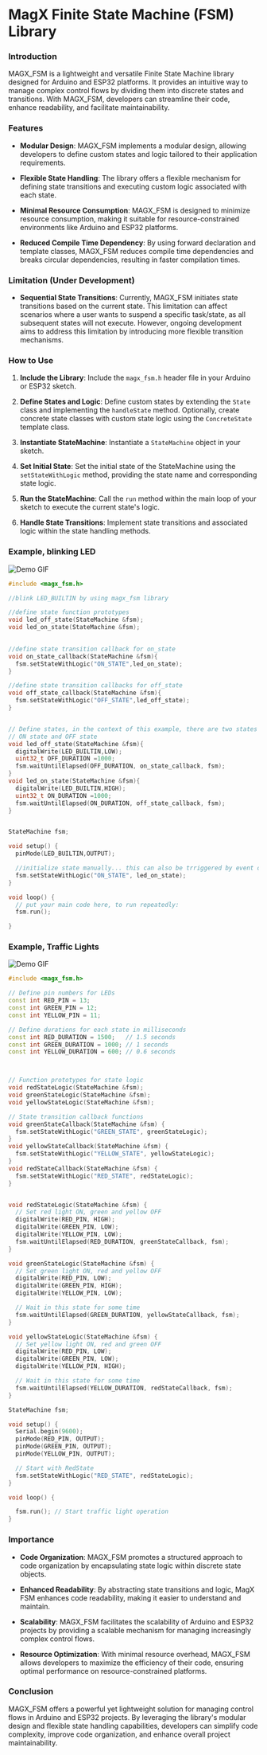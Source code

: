 # **MagX Finite State Machine (FSM) Library**

### Introduction
MAGX_FSM is a lightweight and versatile Finite State Machine library designed for Arduino and ESP32 platforms. It provides an intuitive way to manage complex control flows by dividing them into discrete states and transitions. With MAGX_FSM, developers can streamline their code, enhance readability, and facilitate maintainability.

### Features
- **Modular Design**: MAGX_FSM implements a modular design, allowing developers to define custom states and logic tailored to their application requirements.
  
- **Flexible State Handling**: The library offers a flexible mechanism for defining state transitions and executing custom logic associated with each state.

- **Minimal Resource Consumption**: MAGX_FSM is designed to minimize resource consumption, making it suitable for resource-constrained environments like Arduino and ESP32 platforms.

- **Reduced Compile Time Dependency**: By using forward declaration and template classes, MAGX_FSM reduces compile time dependencies and breaks circular dependencies, resulting in faster compilation times.

### Limitation (Under Development)
- **Sequential State Transitions**: Currently, MAGX_FSM initiates state transitions based on the current state. This limitation can affect scenarios where a user wants to suspend a specific task/state, as all subsequent states will not execute. However, ongoing development aims to address this limitation by introducing more flexible transition mechanisms.

### How to Use
1. **Include the Library**: Include the `magx_fsm.h` header file in your Arduino or ESP32 sketch.

2. **Define States and Logic**: Define custom states by extending the `State` class and implementing the `handleState` method. Optionally, create concrete state classes with custom state logic using the `ConcreteState` template class.

3. **Instantiate StateMachine**: Instantiate a `StateMachine` object in your sketch.

4. **Set Initial State**: Set the initial state of the StateMachine using the `setStateWithLogic` method, providing the state name and corresponding state logic.

5. **Run the StateMachine**: Call the `run` method within the main loop of your sketch to execute the current state's logic.

6. **Handle State Transitions**: Implement state transitions and associated logic within the state handling methods.

### Example, blinking LED
![Demo GIF](giffs/blink.gif)

```cpp
#include <magx_fsm.h>

//blink LED_BUILTIN by using magx_fsm library

//define state function prototypes
void led_off_state(StateMachine &fsm);
void led_on_state(StateMachine &fsm);

 
//define state transition callback for on_state
void on_state_callback(StateMachine &fsm){
  fsm.setStateWithLogic("ON_STATE",led_on_state);
}

//define state transition callbacks for off_state
void off_state_callback(StateMachine &fsm){
  fsm.setStateWithLogic("OFF_STATE",led_off_state);
}


// Define states, in the context of this example, there are two states
// ON state and OFF state
void led_off_state(StateMachine &fsm){
  digitalWrite(LED_BUILTIN,LOW);
  uint32_t OFF_DURATION =1000;
  fsm.waitUntilElapsed(OFF_DURATION, on_state_callback, fsm);
}
void led_on_state(StateMachine &fsm){
  digitalWrite(LED_BUILTIN,HIGH);
  uint32_t ON_DURATION =1000;
  fsm.waitUntilElapsed(ON_DURATION, off_state_callback, fsm);
}


StateMachine fsm;

void setup() {
  pinMode(LED_BUILTIN,OUTPUT);

  //initialize state manually... this can also be trriggered by event or condition
  fsm.setStateWithLogic("ON_STATE", led_on_state);
}

void loop() {
  // put your main code here, to run repeatedly:
  fsm.run();

}
```
### Example, Traffic Lights
![Demo GIF](giffs/trafficLight.gif)

```cpp
#include <magx_fsm.h>

// Define pin numbers for LEDs
const int RED_PIN = 13;
const int GREEN_PIN = 12;
const int YELLOW_PIN = 11;

// Define durations for each state in milliseconds
const int RED_DURATION = 1500;   // 1.5 seconds
const int GREEN_DURATION = 1000; // 1 seconds
const int YELLOW_DURATION = 600; // 0.6 seconds



// Function prototypes for state logic
void redStateLogic(StateMachine &fsm);
void greenStateLogic(StateMachine &fsm);
void yellowStateLogic(StateMachine &fsm);

// State transition callback functions 
void greenStateCallback(StateMachine &fsm) {
  fsm.setStateWithLogic("GREEN_STATE", greenStateLogic);
}
void yellowStateCallback(StateMachine &fsm) {
  fsm.setStateWithLogic("YELLOW_STATE", yellowStateLogic);
}
void redStateCallback(StateMachine &fsm) {
  fsm.setStateWithLogic("RED_STATE", redStateLogic);
}


void redStateLogic(StateMachine &fsm) {
  // Set red light ON, green and yellow OFF
  digitalWrite(RED_PIN, HIGH);
  digitalWrite(GREEN_PIN, LOW);
  digitalWrite(YELLOW_PIN, LOW);
  fsm.waitUntilElapsed(RED_DURATION, greenStateCallback, fsm);
}

void greenStateLogic(StateMachine &fsm) {
  // Set green light ON, red and yellow OFF
  digitalWrite(RED_PIN, LOW);
  digitalWrite(GREEN_PIN, HIGH);
  digitalWrite(YELLOW_PIN, LOW);

  // Wait in this state for some time
  fsm.waitUntilElapsed(GREEN_DURATION, yellowStateCallback, fsm);
}

void yellowStateLogic(StateMachine &fsm) {
  // Set yellow light ON, red and green OFF
  digitalWrite(RED_PIN, LOW);
  digitalWrite(GREEN_PIN, LOW);
  digitalWrite(YELLOW_PIN, HIGH);

  // Wait in this state for some time
  fsm.waitUntilElapsed(YELLOW_DURATION, redStateCallback, fsm);
}

StateMachine fsm;

void setup() {
  Serial.begin(9600);
  pinMode(RED_PIN, OUTPUT);
  pinMode(GREEN_PIN, OUTPUT);
  pinMode(YELLOW_PIN, OUTPUT);

  // Start with RedState
  fsm.setStateWithLogic("RED_STATE", redStateLogic);
}

void loop() {

  fsm.run(); // Start traffic light operation
}

```


### Importance
- **Code Organization**: MAGX_FSM promotes a structured approach to code organization by encapsulating state logic within discrete state objects.
  
- **Enhanced Readability**: By abstracting state transitions and logic, MagX FSM enhances code readability, making it easier to understand and maintain.

- **Scalability**: MAGX_FSM facilitates the scalability of Arduino and ESP32 projects by providing a scalable mechanism for managing increasingly complex control flows.

- **Resource Optimization**: With minimal resource overhead, MAGX_FSM allows developers to maximize the efficiency of their code, ensuring optimal performance on resource-constrained platforms.

### Conclusion
MAGX_FSM offers a powerful yet lightweight solution for managing control flows in Arduino and ESP32 projects. By leveraging the library's modular design and flexible state handling capabilities, developers can simplify code complexity, improve code organization, and enhance overall project maintainability.
